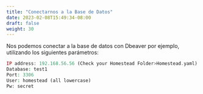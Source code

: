 ```yaml
---
title: "Conectarnos a la Base de Datos"
date: 2023-02-08T15:49:34-08:00
draft: false
weight: 30
---
```


Nos podemos conectar a la base de datos con Dbeaver por ejemplo, utilizando los siguientes parámetros:
```php
IP address: 192.168.56.56 (Check your Homestead Folder>Homestead.yaml)
Database: test1
Port: 3306
User: homestead (all lowercase)
Pw: secret 
```